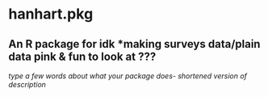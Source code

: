 # hanhart.pkg

## An R package for idk *making surveys data/plain data pink & fun to look at ???

*type a few words about what your package does- shortened version of description*
